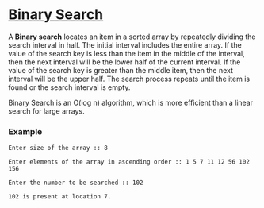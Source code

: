 [Binary Search](http://shivajivarma.com/code-base/2015/01/05/binary-search/)
=============

A __Binary search__ locates an item in a sorted array by repeatedly dividing the search interval in half. The initial interval includes the entire array. If the value of the search key is less than the item in the middle of the interval, then the next interval will be the lower half of the current interval. If the value of the search key is greater than the middle item, then the next interval will be the upper half. The search process repeats until the item is found or the search interval is empty.  

Binary Search is an O(log n) algorithm, which is more efficient than a linear search for large arrays.

### Example
```
Enter size of the array :: 8

Enter elements of the array in ascending order :: 1 5 7 11 12 56 102 156

Enter the number to be searched :: 102

102 is present at location 7.
```
